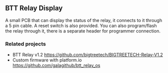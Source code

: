 ## BTT Relay Display

A small PCB that can display the status of the relay, it connects to it through a 5 pin cable. A reset switch is also provided.
You can also program/flash the relay through it, there is a separate header for programmer connection.

### Related projects
- BTT Relay v1.2 https://github.com/bigtreetech/BIGTREETECH-Relay-V1.2
- Custom firmware with platform.io https://github.com/galagithub/btt_relay_os
